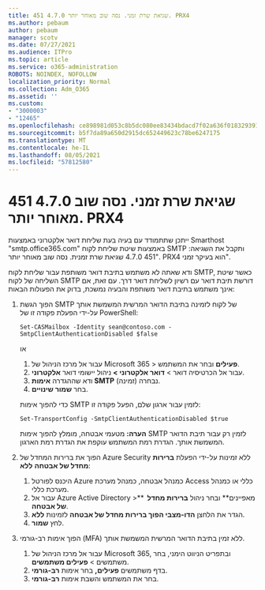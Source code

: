```yaml
---
title: 451 4.7.0 שגיאת שרת זמני. נסה שוב מאוחר יותר. PRX4
ms.author: pebaum
author: pebaum
manager: scotv
ms.date: 07/27/2021
ms.audience: ITPro
ms.topic: article
ms.service: o365-administration
ROBOTS: NOINDEX, NOFOLLOW
localization_priority: Normal
ms.collection: Adm_O365
ms.assetid: ''
ms.custom:
- "3000003"
- "12465"
ms.openlocfilehash: ce898981d053c8b5dc080ee83434bdacd7f02a636f0183293915bacdb48ba4ef
ms.sourcegitcommit: b5f7da89a650d2915dc652449623c78be6247175
ms.translationtype: MT
ms.contentlocale: he-IL
ms.lasthandoff: 08/05/2021
ms.locfileid: "57812580"
---
```

# <a name="451-470-temporary-server-error-please-try-again-later-prx4"></a>451 4.7.0 שגיאת שרת זמני. נסה שוב מאוחר יותר. PRX4

ייתכן שתתמודד עם בעיה בעת שליחת דואר אלקטרוני באמצעות Smarthost "smtp.office365.com" באמצעות שיטת שליחת לקוח SMTP ותקבל את השגיאה: "451 4.7.0 שגיאת שרת זמנית. נסה שוב מאוחר יותר. PRX4 הוא בעיקר זמני". 

ודא שאתה לא משתמש בתיבת דואר משותפת עבור שליחת לקוח SMTP, כאשר שיטת השליחה של לקוח SMTP דורשת תיבת דואר עם רשיון לשליחת דואר דרך. עם זאת, אם אינך משתמש בתיבת דואר משותפת והבעיה נמשכת, בדוק את הפעולות הבאות:

1. הפוך הגשת SMTP של לקוח לזמינה בתיבת הדואר המרשית המשמשת אותך על-ידי הפעלת פקודה זו של PowerShell:

    ```Set-CASMailbox -Identity sean@contoso.com -SmtpClientAuthenticationDisabled $false```

    או

    1. עבור אל מרכז הניהול של Microsoft 365 > **פעילים** ובחר את המשתמש.
    1. עבור אל הכרטיסיה דואר > **דואר אלקטרוני >** ניהול יישומי דואר **אלקטרוני**. 
    1. ודא שההגדרה **אימות SMTP** נבחרה (זמינה).
    1. בחר **שמור שינויים**.
    
    כדי להפוך אימות SMTP לזמין עבור ארגון שלם, הפעל פקודה זו:

    `Set-TransportConfig -SmtpClientAuthenticationDisabled $true`
 
    **הערה:** מטעמי אבטחה, מומלץ להפוך אימות SMTP לזמין רק עבור תיבת הדואר המשמשת אותך. הגדרת רמת המשתמש עוקפת את הגדרת רמת הארגון.

2. הפוך את ברירות המחדל של Azure Security ללא זמינות על-ידי הפעלת **ברירות מחדל של אבטחה** **ללא**:

    1. היכנס לפורטל Azure כמנהל אבטחה, כמנהל מערכת Access כללי או כמנהל מערכת כללי.
    1. עבור אל Azure Active Directory >**  מאפיינים** ובחר ניהול **ברירות מחדל של אבטחה**.
    1. הגדר את הלחצן **הדו-מצבי הפוך ברירות מחדל של אבטחה** לזמינות **ללא**.
    1. לחץ **שמור**.

3. הפוך אימות רב-גורמי (MFA) ללא זמין בתיבת הדואר המרשית המשמשת אותך.

    1. עבור אל מרכז הניהול של Microsoft 365, ובתפריט הניווט הימני, בחר משתמשים  >  **פעילים משתמשים**.
    1. בדף משתמשים **פעילים,** בחר אימות **רב-גורמי**.
    1. בחר את המשתמש והשבת אימות **רב-גורמי**.

